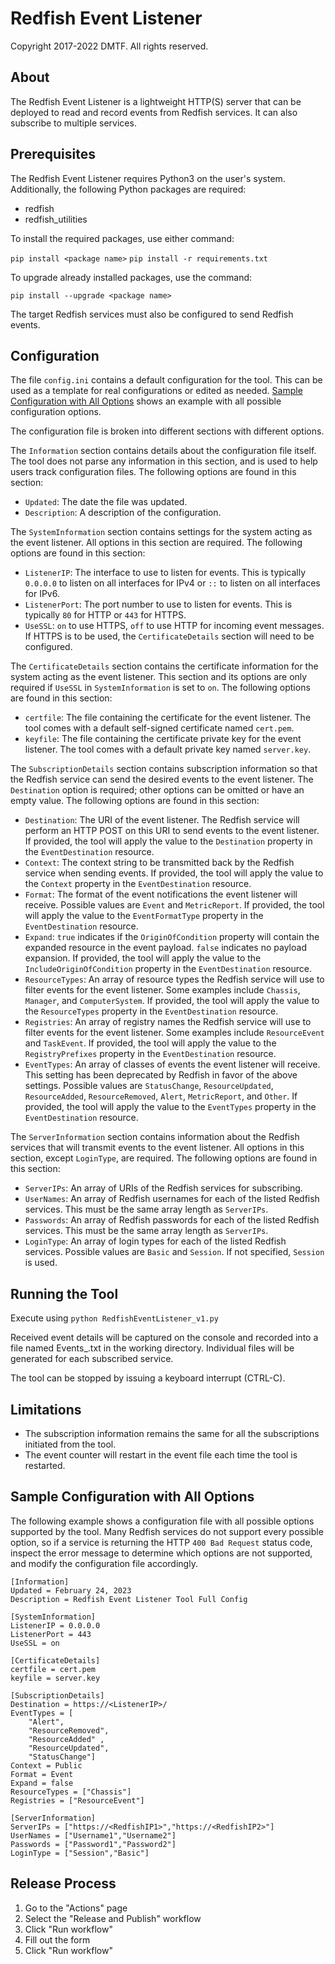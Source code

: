 # Redfish Event Listener

Copyright 2017-2022 DMTF. All rights reserved.

## About

The Redfish Event Listener is a lightweight HTTP(S) server that can be deployed to read and record events from Redfish services.  It can also subscribe to multiple services.

## Prerequisites

The Redfish Event Listener requires Python3 on the user's system.  Additionally, the following Python packages are required:

* redfish
* redfish_utilities

To install the required packages, use either command:

`pip install <package name>`
`pip install -r requirements.txt`

To upgrade already installed packages, use the command:

`pip install --upgrade <package name>`

The target Redfish services must also be configured to send Redfish events.

## Configuration

The file `config.ini` contains a default configuration for the tool.  This can be used as a template for real configurations or edited as needed.  [Sample Configuration with All Options](#sample-configuration-with-all-options) shows an example with all possible configuration options.

The configuration file is broken into different sections with different options.

The `Information` section contains details about the configuration file itself.  The tool does not parse any information in this section, and is used to help users track configuration files.  The following options are found in this section:

* `Updated`: The date the file was updated.
* `Description`: A description of the configuration.

The `SystemInformation` section contains settings for the system acting as the event listener.  All options in this section are required.  The following options are found in this section:

* `ListenerIP`: The interface to use to listen for events.  This is typically `0.0.0.0` to listen on all interfaces for IPv4 or `::` to listen on all interfaces for IPv6.
* `ListenerPort`: The port number to use to listen for events.  This is typically `80` for HTTP or `443` for HTTPS.
* `UseSSL`: `on` to use HTTPS, `off` to use HTTP for incoming event messages.  If HTTPS is to be used, the `CertificateDetails` section will need to be configured.

The `CertificateDetails` section contains the certificate information for the system acting as the event listener.  This section and its options are only required if `UseSSL` in `SystemInformation` is set to `on`.  The following options are found in this section:

* `certfile`: The file containing the certificate for the event listener.  The tool comes with a default self-signed certificate named `cert.pem`.
* `keyfile`: The file containing the certificate private key for the event listener.  The tool comes with a default private key named `server.key`.

The `SubscriptionDetails` section contains subscription information so that the Redfish service can send the desired events to the event listener.  The `Destination` option is required; other options can be omitted or have an empty value.  The following options are found in this section:

* `Destination`: The URI of the event listener.  The Redfish service will perform an HTTP POST on this URI to send events to the event listener.  If provided, the tool will apply the value to the `Destination` property in the `EventDestination` resource.
* `Context`: The context string to be transmitted back by the Redfish service when sending events.  If provided, the tool will apply the value to the `Context` property in the `EventDestination` resource.
* `Format`: The format of the event notifications the event listener will receive.  Possible values are `Event` and `MetricReport`.  If provided, the tool will apply the value to the `EventFormatType` property in the `EventDestination` resource.
* `Expand`: `true` indicates if the `OriginOfCondition` property will contain the expanded resource in the event payload.  `false` indicates no payload expansion.  If provided, the tool will apply the value to the `IncludeOriginOfCondition` property in the `EventDestination` resource.
* `ResourceTypes`: An array of resource types the Redfish service will use to filter events for the event listener.  Some examples include `Chassis`, `Manager`, and `ComputerSystem`.  If provided, the tool will apply the value to the `ResourceTypes` property in the `EventDestination` resource.
* `Registries`: An array of registry names the Redfish service will use to filter events for the event listener.  Some examples include `ResourceEvent` and `TaskEvent`.  If provided, the tool will apply the value to the `RegistryPrefixes` property in the `EventDestination` resource.
* `EventTypes`: An array of classes of events the event listener will receive.  This setting has been deprecated by Redfish in favor of the above settings.  Possible values are `StatusChange`, `ResourceUpdated`, `ResourceAdded`, `ResourceRemoved`, `Alert`, `MetricReport`, and `Other`.  If provided, the tool will apply the value to the `EventTypes` property in the `EventDestination` resource.

The `ServerInformation` section contains information about the Redfish services that will transmit events to the event listener.  All options in this section, except `LoginType`, are required.  The following options are found in this section:

* `ServerIPs`: An array of URIs of the Redfish services for subscribing.
* `UserNames`: An array of Redfish usernames for each of the listed Redfish services.  This must be the same array length as `ServerIPs`.
* `Passwords`: An array of Redfish passwords for each of the listed Redfish services.  This must be the same array length as `ServerIPs`.
* `LoginType`: An array of login types for each of the listed Redfish services.  Possible values are `Basic` and `Session`.  If not specified, `Session` is used.

## Running the Tool

Execute using `python RedfishEventListener_v1.py`

Received event details will be captured on the console and recorded into a file named Events_<Service IP>.txt in the working directory.  Individual files will be generated for each subscribed service.

The tool can be stopped by issuing a keyboard interrupt (CTRL-C).

## Limitations

* The subscription information remains the same for all the subscriptions initiated from the tool.
* The event counter will restart in the event file each time the tool is restarted.

## Sample Configuration with All Options

The following example shows a configuration file with all possible options supported by the tool.  Many Redfish services do not support every possible option, so if a service is returning the HTTP `400 Bad Request` status code, inspect the error message to determine which options are not supported, and modify the configuration file accordingly.

```
[Information]
Updated = February 24, 2023
Description = Redfish Event Listener Tool Full Config

[SystemInformation]
ListenerIP = 0.0.0.0
ListenerPort = 443
UseSSL = on

[CertificateDetails]
certfile = cert.pem
keyfile = server.key

[SubscriptionDetails]
Destination = https://<ListenerIP>/
EventTypes = [
    "Alert",
    "ResourceRemoved",
    "ResourceAdded" ,
    "ResourceUpdated",
    "StatusChange"]
Context = Public
Format = Event
Expand = false
ResourceTypes = ["Chassis"]
Registries = ["ResourceEvent"]

[ServerInformation]
ServerIPs = ["https://<RedfishIP1>","https://<RedfishIP2>"]
UserNames = ["Username1","Username2"]
Passwords = ["Password1","Password2"]
LoginType = ["Session","Basic"]

```

## Release Process

1. Go to the "Actions" page
2. Select the "Release and Publish" workflow
3. Click "Run workflow"
4. Fill out the form
5. Click "Run workflow"
